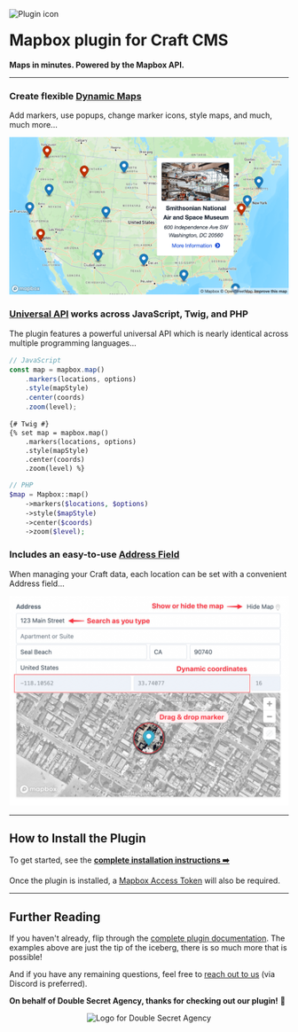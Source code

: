 <img align="left" src="https://plugins.doublesecretagency.com/mapbox/images/icon.svg" alt="Plugin icon">

# Mapbox plugin for Craft CMS

**Maps in minutes. Powered by the Mapbox API.**

---

### Create flexible [Dynamic Maps](https://plugins.doublesecretagency.com/mapbox/dynamic-maps/)

Add markers, use popups, change marker icons, style maps, and much, much more...

<p align="center">
    <img width="850" src="https://raw.githubusercontent.com/doublesecretagency/craft-mapbox/8e6170c2fcf2794c563bf3db43ed7f8c4e488aa5/docs/.vuepress/public/images/maps/example.png" alt="Screenshot of a dynamic map">
</p>

### [Universal API](https://plugins.doublesecretagency.com/mapbox/dynamic-maps/universal-api/) works across JavaScript, Twig, and PHP

The plugin features a powerful universal API which is nearly identical across multiple programming languages...

```js
// JavaScript
const map = mapbox.map()
    .markers(locations, options)
    .style(mapStyle)
    .center(coords)
    .zoom(level);
```

```twig
{# Twig #}
{% set map = mapbox.map()
    .markers(locations, options)
    .style(mapStyle)
    .center(coords)
    .zoom(level) %}
```

```php
// PHP
$map = Mapbox::map()
    ->markers($locations, $options)
    ->style($mapStyle)
    ->center($coords)
    ->zoom($level);
```

### Includes an easy-to-use [Address Field](https://plugins.doublesecretagency.com/mapbox/address-field/)

When managing your Craft data, each location can be set with a convenient Address field...

<p align="center">
    <img width="640" src="https://raw.githubusercontent.com/doublesecretagency/craft-mapbox/v1-dev/docs/.vuepress/public/images/address-field/annotated.png" alt="Annotated screenshot of an Address field">
</p>

---

## How to Install the Plugin

To get started, see the [**complete installation instructions ➡️**](https://plugins.doublesecretagency.com/mapbox/getting-started/)

Once the plugin is installed, a [Mapbox Access Token](https://plugins.doublesecretagency.com/mapbox/getting-started/access-token/) will also be required.

---

## Further Reading

If you haven't already, flip through the [complete plugin documentation](https://plugins.doublesecretagency.com/mapbox/). The examples above are just the tip of the iceberg, there is so much more that is possible!

And if you have any remaining questions, feel free to [reach out to us](https://www.doublesecretagency.com/contact) (via Discord is preferred).

**On behalf of Double Secret Agency, thanks for checking out our plugin!** 🍺

<p align="center">
    <img width="130" src="https://www.doublesecretagency.com/resources/images/dsa-transparent.png" alt="Logo for Double Secret Agency">
</p>

